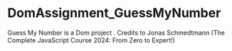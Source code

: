 # DomAssignment_GuessMyNumber
Guess My Number is a Dom project .
Credits to Jonas Schmedtmann (The Complete JavaScript Course 2024: From Zero to Expert!)
